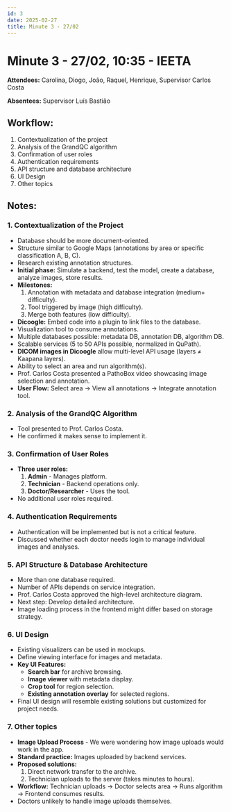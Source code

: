 ```yaml
---
id: 3
date: 2025-02-27
title: Minute 3 - 27/02
---
```


# Minute 3 - 27/02, 10:35 - IEETA

**Attendees:** 
Carolina, Diogo, João, Raquel, Henrique, Supervisor Carlos Costa

**Absentees:** Supervisor Luís Bastião  

## Workflow:
1. Contextualization of the project
2. Analysis of the GrandQC algorithm
3. Confirmation of user roles
4. Authentication requirements
5. API structure and database architecture
6. UI Design
7. Other topics

## Notes:
### 1. **Contextualization of the Project**
   - Database should be more document-oriented.
   - Structure similar to Google Maps (annotations by area or specific classification A, B, C).
   - Research existing annotation structures.
   - **Initial phase:** Simulate a backend, test the model, create a database, analyze images, store results.
   - **Milestones:**
     1. Annotation with metadata and database integration (medium+ difficulty).
     2. Tool triggered by image (high difficulty).
     3. Merge both features (low difficulty).
   - **Dicoogle:** Embed code into a plugin to link files to the database.
   - Visualization tool to consume annotations.
   - Multiple databases possible: metadata DB, annotation DB, algorithm DB.
   - Scalable services (5 to 50 APIs possible, normalized in QuPath).
   - **DICOM images in Dicoogle** allow multi-level API usage (layers ≠ Kaapana layers).
   - Ability to select an area and run algorithm(s).
   - Prof. Carlos Costa presented a PathoBox video showcasing image selection and annotation.
   - **User Flow:** Select area → View all annotations → Integrate annotation tool.

### 2. **Analysis of the GrandQC Algorithm**
   - Tool presented to Prof. Carlos Costa.
   - He confirmed it makes sense to implement it.

### 3. **Confirmation of User Roles**
   - **Three user roles:**
     1. **Admin** - Manages platform.
     2. **Technician** - Backend operations only.
     3. **Doctor/Researcher** - Uses the tool.
   - No additional user roles required.

### 4. **Authentication Requirements**
   - Authentication will be implemented but is not a critical feature.
   - Discussed whether each doctor needs login to manage individual images and analyses.

### 5. **API Structure & Database Architecture**
   - More than one database required.
   - Number of APIs depends on service integration.
   - Prof. Carlos Costa approved the high-level architecture diagram.
   - Next step: Develop detailed architecture.
   - Image loading process in the frontend might differ based on storage strategy.

### 6. **UI Design**
   - Existing visualizers can be used in mockups.
   - Define viewing interface for images and metadata.
   - **Key UI Features:**
     - **Search bar** for archive browsing.
     - **Image viewer** with metadata display.
     - **Crop tool** for region selection.
     - **Existing annotation overlay** for selected regions.
   - Final UI design will resemble existing solutions but customized for project needs.

### 7. Other topics 
   - **Image Upload Process** - We were wondering how image uploads would work in the app.
   - **Standard practice:** Images uploaded by backend services.
   - **Proposed solutions:**
     1. Direct network transfer to the archive.
     2. Technician uploads to the server (takes minutes to hours).
   - **Workflow:** Technician uploads → Doctor selects area → Runs algorithm → Frontend consumes results.
   - Doctors unlikely to handle image uploads themselves.

